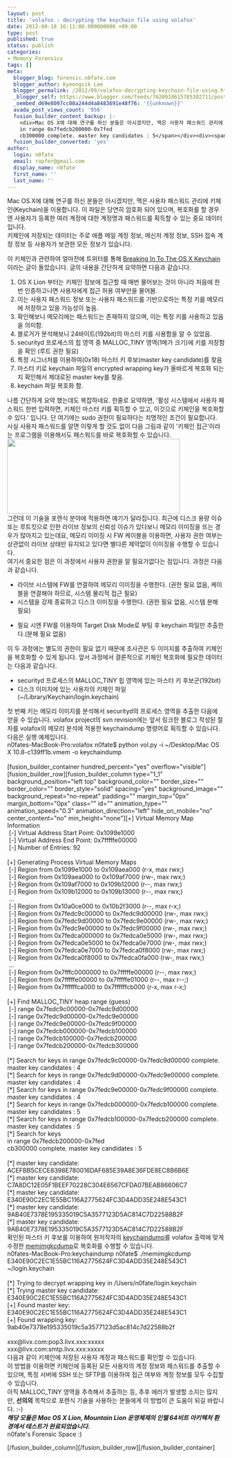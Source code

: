 ```yaml
---
layout: post
title: 'volafox : decrypting the keychain file using volafox'
date: 2012-09-18 16:11:00.000000000 +09:00
type: post
published: true
status: publish
categories:
- Memory Forensics
tags: []
meta:
  blogger_blog: forensic.n0fate.com
  blogger_author: Kyeongsik Lee
  blogger_permalink: /2012/09/volafox-decrypting-keychain-file-using.html
  _blogger_self: https://www.blogger.com/feeds/7620918615785302711/posts/default/8236219222788022346
  _oembed_d69e8097cc08a244d4a8483691e48f76: '{{unknown}}'
  avada_post_views_count: '956'
  fusion_builder_content_backup: |-
    <div>Mac OS X에 대해 연구를 하신 분들은 아시겠지만, 맥은 사용자 패스워드 관리에 키체인(Keychain)을 이용합니다. 이 파일은 당연히 암호화 되어 있으며, 복호화를 할 경우엔 사용자가 등록한 여러 계정에 대한 계정명과 패스워드를 획득할 수 있는 중요 데이터 입니다.</div><div>키체인에 저장되는 데이터는 주로 애플 메일 계정 정보, 메신저 계정 정보, SSH 접속 계정 정보 등 사용자가 보관한 모든 정보가 있습니다.</div><div><br /></div>이 키체인과 관련하여 얼마전에 트위터를 통해 <a href="http://juusosalonen.com/post/30923743427/breaking-into-the-os-x-keychain" target="_blank">Breaking In To The OS X Keychain</a> 이라는 글이 돌았습니다. 글의 내용을 간단하게 요약하면 다음과 같습니다.<br /><div><ol><li>OS X Lion 부터는 키체인 정보에 접근할 때 매번 물어보는 것이 아니라 처음에 한번 인증하고나면 사용자에게 접근 허용 여부만을 물어봄.</li><li>이는 사용자 패스워드 정보 또는 사용자 패스워드를 기반으로하는 특정 키를 메모리에 저장하고 있을 가능성이 높음.</li><li>확인해보니 메모리에는 패스워드는 존재하지 않으며, 이는 특정 키를 사용하고 있음을 의미함.</li><li>블로거가 분석해보니 24바이트(192bit)의 마스터 키를 사용함을 알 수 있었음.</li><li>securityd 프로세스의 힙 영역 중 MALLOC_TINY 영역(1메가 크기)에 키를 저장함을 확인 (루트 권한 필요)</li><li>특정 시그너처를 이용하여(0x18) 마스터 키 후보(master key candidate)를 찾음</li><li>마스터 키로 keychain 파일의 encrypted wrapping key가 올바르게 복호화 되는지 확인해서 제대로된 master key를 찾음.</li><li>keychain 파일 복호화 함.</li></ol></div><div><br /></div><div>나름 간단하게 요약 했는데도 복잡하네요. 한줄로 요약하면, '활성 시스템에서 사용자 패스워드 한번 입력하면, 키체인 마스터 키를 획득할 수 있고, 이것으로 키체인을 복호화할 수 있다.' 입니다. 단 여기에는 sudo 권한이 필요하다는 치명적인 조건이 필요합니다. </div><div><br /></div><div>사실 사용자 패스워드를 알면 이렇게 할 것도 없이 다음 그림과 같이 '키체인 접근'이라는 프로그램을 이용해서도 패스워드를 바로 복호화할 수 있습니다.</div><div><br /></div><div><a href="http://2.bp.blogspot.com/-5gGAoIQgbHQ/UFgX0Pc9nvI/AAAAAAAAAsg/7jX2ZS-VBHY/s1600/%E1%84%89%E1%85%B3%E1%84%8F%E1%85%B3%E1%84%85%E1%85%B5%E1%86%AB%E1%84%89%E1%85%A3%E1%86%BA+2012-09-18+%E1%84%8B%E1%85%A9%E1%84%92%E1%85%AE+3.41.59.png" imageanchor="1"><img border="0" height="173" src="http://2.bp.blogspot.com/-5gGAoIQgbHQ/UFgX0Pc9nvI/AAAAAAAAAsg/7jX2ZS-VBHY/s400/%E1%84%89%E1%85%B3%E1%84%8F%E1%85%B3%E1%84%85%E1%85%B5%E1%86%AB%E1%84%89%E1%85%A3%E1%86%BA+2012-09-18+%E1%84%8B%E1%85%A9%E1%84%92%E1%85%AE+3.41.59.png" width="400"></a></div><div><br /></div><div><br /></div><div>그런데 이 기술을 포렌식 분야에 적용하면 얘기가 달라집니다. 최근에 디스크 용량 이슈 또는 루트킷으로 인한 라이브 정보의 신뢰성 이슈가 있다보니 메모리 이미징을 뜨는 경우가 많아지고 있는데요, 메모리 이미징 시 FW 케이블을 이용하면, 사용자 권한 여부는 상관없이 라이브 상태만 유지되고 있다면 별다른 제약없이 이미징을 수행할 수 있습니다.</div><div>여기서 중요한 점은 이 과정에서 사용자 권한을 알 필요가없다는 점입니다. 과정은 다음과 같습니다.</div><div><br /></div><div><ul><li>라이브 시스템에 FW를 연결하여 메모리 이미징을 수행한다. (권한 필요 없음, 케이블을 연결해야 하므로, 시스템 물리적 접근 필요)</li><li>시스템을 강제 종료하고 디스크 이미징을 수행한다. (권한 필요 없음, 시스템 분해 필요)</li><ul><li>필요 시엔 FW를 이용하여 Target Disk Mode로 부팅 후 keychain 파일만 추출한다.(분해 필요 없음)</li></ul></ul></div><div><br /></div><div>이 두 과정에는 별도의 권한이 필요 없기 때문에 조사관은 두 이미지를 추출하여 키체인을 복호화할 수 있게 됩니다. 앞서 과정에서 결론적으로 키체인 복호화에 필요한 데이터는 다음과 같습니다.</div><div><br /></div><div><ul><li>securityd 프로세스의 MALLOC_TINY 힙 영역에 있는 마스터 키 후보군(192bit)</li><li>디스크 이미지에 있는 사용자의 키체인 파일(~/Library/Keychain/login.keychain)</li></ul></div><div>첫 번째 키는 메모리 이미지를 분석해서 securityd의 프로세스 영역을 추출한 다음에 얻을 수 있습니다. volafox project의 svn revision에는 앞서 링크한 블로그 작성된 절차를 volafox의 메모리 분석에 적용한 keychaindump 명령어로 획득할 수 있습니다. 다음은 실행 예제입니다.</div><div><br /></div><div><div><span>n0fates-MacBook-Pro:volafox n0fate$ python vol.py -i ~/Desktop/Mac OS X 10.8-c139ff1b.vmem -o keychaindump</span></div><div><span><br /></span></div><div><span>[+] Virtual Memory Map Information</span></div><div><span> [-] Virtual Address Start Point: 0x1099e1000</span></div><div><span> [-] Virtual Address End Point: 0x7fffffe00000</span></div><div><span> [-] Number of Entries: 92</span></div><div><span><br /></span></div><div><span>[+] Generating Process Virtual Memory Maps</span></div><div><span> [-] Region from 0x1099e1000 to 0x109aea000 (r-x, max rwx;)</span></div><div><span> [-] Region from 0x109aea000 to 0x109af7000 (rw-, max rwx;)</span></div><div><span> [-] Region from 0x109af7000 to 0x109b12000 (r--, max rwx;)</span></div><div><span> [-] Region from 0x109b12000 to 0x109b13000 (r--, max rwx;)</span></div><div><span> ...</span></div><div><span> [-] Region from 0x10a0ce000 to 0x10b2f3000 (r--, max r-x;)</span></div><div><span> [-] Region from 0x7fedc9c00000 to 0x7fedc9d00000 (rw-, max rwx;)</span></div><div><span> [-] Region from 0x7fedc9d00000 to 0x7fedc9e00000 (rw-, max rwx;)</span></div><div><span> [-] Region from 0x7fedc9e00000 to 0x7fedc9f00000 (rw-, max rwx;)</span></div><div><span> [-] Region from 0x7fedca000000 to 0x7fedca0e5000 (rw-, max rwx;)</span></div><div><span> [-] Region from 0x7fedca0e5000 to 0x7fedca0e7000 (rw-, max rwx;)</span></div><div><span> [-] Region from 0x7fedca0e7000 to 0x7fedca0f8000 (rw-, max rwx;)</span></div><div><span> [-] Region from 0x7fedca0f8000 to 0x7fedca0fa000 (rw-, max rwx;)</span></div><div><span> ...</span></div><div><span> [-] Region from 0x7fffc0000000 to 0x7fffffe00000 (r--, max rwx;)</span></div><div><span> [-] Region from 0x7fffffe00000 to 0x7fffffe01000 (r--, max r--;)</span></div><div><span> [-] Region from 0x7ffffffca000 to 0x7ffffffcb000 (r-x, max r-x;)</span></div><div><span><br /></span></div><div><span>[+] Find MALLOC_TINY heap range (guess)</span></div><div><span> [-] range 0x7fedc9c00000-0x7fedc9d00000</span></div><div><span> [-] range 0x7fedc9d00000-0x7fedc9e00000</span></div><div><span> [-] range 0x7fedc9e00000-0x7fedc9f00000</span></div><div><span> [-] range 0x7fedcb000000-0x7fedcb100000</span></div><div><span> [-] range 0x7fedcb100000-0x7fedcb200000</span></div><div><span> [-] range 0x7fedcb200000-0x7fedcb300000</span></div><div><span><br /></span></div><div><span>[*] Search for keys in range 0x7fedc9c00000-0x7fedc9d00000 complete. master key candidates : 4</span></div><div><span>[*] Search for keys in range 0x7fedc9d00000-0x7fedc9e00000 complete. master key candidates : 4</span></div><div><span>[*] Search for keys in range 0x7fedc9e00000-0x7fedc9f00000 complete. master key candidates : 4</span></div><div><span>[*] Search for keys in range 0x7fedcb000000-0x7fedcb100000 complete. master key candidates : 5</span></div><div><span>[*] Search for keys in range 0x7fedcb100000-0x7fedcb200000 complete. master key candidates : 5</span></div><div><span>[*] Search for keys
    in range 0x7fedcb200000-0x7fed
    cb300000 complete. master key candidates : 5</span></div><div><span><br /></span></div><div><span>[*] master key candidate: ACEFBB5CECE8398E780016DAF685E39A8E36FDE8EC8B6B6E</span></div><div><span>[*] master key candidate: C7A8DC12E05F1BEEF70228C304E6567CFDA07BEAB86606C7</span></div><div><span>[*] master key candidate: E340E90C2EC1E55BC116A2775624FC3D4ADD35E248E543C1</span></div><div><span>[*] master key candidate: 9AB40E7378E195335019C5A3577123D5AC814C7D22588B2F</span></div><div><span>[*] master key candidate: 9AB40E7378E195335019C5A3577123D5AC814C7D22588B2F</span></div></div><div><br /></div><div>확인된 마스터 키 후보를 이용하여 원저작자의 <a href="https://github.com/juuso/keychaindump" target="_blank">keychaindump</a>를 volafox 출력에 맞게 수정한 <a href="https://github.com/n0fate/keychaindump" target="_blank">memimgkcdump</a>로 복호화를 수행할 수 있습니다.</div><div><br /></div><div><div><span>n0fates-MacBook-Pro:keychaindump n0fate$ ./memimgkcdump E340E90C2EC1E55BC116A2775624FC3D4ADD35E248E543C1 ~/login.keychain</span></div><div><span><br /></span></div><div><span>[*] Trying to decrypt wrapping key in /Users/n0fate/login.keychain</span></div><div><span>[*] Trying master key candidate: E340E90C2EC1E55BC116A2775624FC3D4ADD35E248E543C1</span></div><div><span>[+] Found master key: E340E90C2EC1E55BC116A2775624FC3D4ADD35E248E543C1</span></div><div><span>[+] Found wrapping key: 9ab40e7378e195335019c5a3577123d5ac814c7d22588b2f</span></div><div><span><br /></span></div><div><span>xxx@livx.com:pop3.livx.xxx:xxxxx</span></div><div><span>xxx@livx.com:smtp.livx.xxx:xxxxx</span></div></div><div><br /></div><div>다음과 같이 키체인에 저장된 사용자 계정과 패스워드를 확인할 수 있습니다.</div><div><br /></div><div>이 방법을 이용하면 키체인에 등록된 모든 사용자의 계정 정보와 패스워드를 추출할 수 있으며, 특정 서버에 SSH 또는 SFTP를 이용하여 접근 여부와 계정 정보를 모두 수집할 수 있습니다.</div><div><br /></div><div>아직 MALLOC_TINY 영역을 추측해서 추출하는 등, 추후 에러가 발생할 소지는 많지만, <b>선의의</b> 목적으로 포렌식 기술을 사용하는 분들에게 이 방법이 큰 도움이 되길 바랍니다. :-)</div><div><br /></div><div><b><i>해당 모듈은 Mac OS X Lion, Mountain Lion 운영체제의 인텔 64비트 아키텍처 환경에서 테스트가 완료되었습니다.</i></b> </div><div>n0fate's Forensic Space :)</div>
  fusion_builder_converted: 'yes'
author:
  login: n0fate
  email: rapfer@gmail.com
  display_name: n0fate
  first_name: ''
  last_name: ''
---
```

<div>Mac OS X에 대해 연구를 하신 분들은 아시겠지만, 맥은 사용자 패스워드 관리에 키체인(Keychain)을 이용합니다. 이 파일은 당연히 암호화 되어 있으며, 복호화를 할 경우엔 사용자가 등록한 여러 계정에 대한 계정명과 패스워드를 획득할 수 있는 중요 데이터 입니다.</div>
<div>키체인에 저장되는 데이터는 주로 애플 메일 계정 정보, 메신저 계정 정보, SSH 접속 계정 정보 등 사용자가 보관한 모든 정보가 있습니다.</div>
<div></div>
<p>이 키체인과 관련하여 얼마전에 트위터를 통해 <a href="http://juusosalonen.com/post/30923743427/breaking-into-the-os-x-keychain" target="_blank">Breaking In To The OS X Keychain</a> 이라는 글이 돌았습니다. 글의 내용을 간단하게 요약하면 다음과 같습니다.
<div>
<ol>
<li>OS X Lion 부터는 키체인 정보에 접근할 때 매번 물어보는 것이 아니라 처음에 한번 인증하고나면 사용자에게 접근 허용 여부만을 물어봄.</li>
<li>이는 사용자 패스워드 정보 또는 사용자 패스워드를 기반으로하는 특정 키를 메모리에 저장하고 있을 가능성이 높음.</li>
<li>확인해보니 메모리에는 패스워드는 존재하지 않으며, 이는 특정 키를 사용하고 있음을 의미함.</li>
<li>블로거가 분석해보니 24바이트(192bit)의 마스터 키를 사용함을 알 수 있었음.</li>
<li>securityd 프로세스의 힙 영역 중 MALLOC_TINY 영역(1메가 크기)에 키를 저장함을 확인 (루트 권한 필요)</li>
<li>특정 시그너처를 이용하여(0x18) 마스터 키 후보(master key candidate)를 찾음</li>
<li>마스터 키로 keychain 파일의 encrypted wrapping key가 올바르게 복호화 되는지 확인해서 제대로된 master key를 찾음.</li>
<li>keychain 파일 복호화 함.</li>
</ol>
</div>
<div></div>
<div>나름 간단하게 요약 했는데도 복잡하네요. 한줄로 요약하면, '활성 시스템에서 사용자 패스워드 한번 입력하면, 키체인 마스터 키를 획득할 수 있고, 이것으로 키체인을 복호화할 수 있다.' 입니다. 단 여기에는 sudo 권한이 필요하다는 치명적인 조건이 필요합니다. </div>
<div></div>
<div>사실 사용자 패스워드를 알면 이렇게 할 것도 없이 다음 그림과 같이 '키체인 접근'이라는 프로그램을 이용해서도 패스워드를 바로 복호화할 수 있습니다.</div>
<div></div>
<div><a href="http://2.bp.blogspot.com/-5gGAoIQgbHQ/UFgX0Pc9nvI/AAAAAAAAAsg/7jX2ZS-VBHY/s1600/%E1%84%89%E1%85%B3%E1%84%8F%E1%85%B3%E1%84%85%E1%85%B5%E1%86%AB%E1%84%89%E1%85%A3%E1%86%BA+2012-09-18+%E1%84%8B%E1%85%A9%E1%84%92%E1%85%AE+3.41.59.png" imageanchor="1"><img border="0" height="173" src="{{ site.baseurl }}/assets/%E1%84%89%E1%85%B3%E1%84%8F%E1%85%B3%E1%84%85%E1%85%B5%E1%86%AB%E1%84%89%E1%85%A3%E1%86%BA+2012-09-18+%E1%84%8B%E1%85%A9%E1%84%92%E1%85%AE+3.41.59.png" width="400" /></a></div>
<div></div>
<div></div>
<div>그런데 이 기술을 포렌식 분야에 적용하면 얘기가 달라집니다. 최근에 디스크 용량 이슈 또는 루트킷으로 인한 라이브 정보의 신뢰성 이슈가 있다보니 메모리 이미징을 뜨는 경우가 많아지고 있는데요, 메모리 이미징 시 FW 케이블을 이용하면, 사용자 권한 여부는 상관없이 라이브 상태만 유지되고 있다면 별다른 제약없이 이미징을 수행할 수 있습니다.</div>
<div>여기서 중요한 점은 이 과정에서 사용자 권한을 알 필요가없다는 점입니다. 과정은 다음과 같습니다.</div>
<div></div>
<div>
<ul>
<li>라이브 시스템에 FW를 연결하여 메모리 이미징을 수행한다. (권한 필요 없음, 케이블을 연결해야 하므로, 시스템 물리적 접근 필요)</li>
<li>시스템을 강제 종료하고 디스크 이미징을 수행한다. (권한 필요 없음, 시스템 분해 필요)</li>
</ul>
<ul>
<li>필요 시엔 FW를 이용하여 Target Disk Mode로 부팅 후 keychain 파일만 추출한다.(분해 필요 없음)</li>
</ul>
</div>
<div></div>
<div>이 두 과정에는 별도의 권한이 필요 없기 때문에 조사관은 두 이미지를 추출하여 키체인을 복호화할 수 있게 됩니다. 앞서 과정에서 결론적으로 키체인 복호화에 필요한 데이터는 다음과 같습니다.</div>
<div></div>
<div>
<ul>
<li>securityd 프로세스의 MALLOC_TINY 힙 영역에 있는 마스터 키 후보군(192bit)</li>
<li>디스크 이미지에 있는 사용자의 키체인 파일(~/Library/Keychain/login.keychain)</li>
</ul>
</div>
<div>첫 번째 키는 메모리 이미지를 분석해서 securityd의 프로세스 영역을 추출한 다음에 얻을 수 있습니다. volafox project의 svn revision에는 앞서 링크한 블로그 작성된 절차를 volafox의 메모리 분석에 적용한 keychaindump 명령어로 획득할 수 있습니다. 다음은 실행 예제입니다.</div>
<div></div>
<div>
<div><span>n0fates-MacBook-Pro:volafox n0fate$ python vol.py -i ~/Desktop/Mac OS X 10.8-c139ff1b.vmem -o keychaindump</span></div>
<div><span><br /></span></div>
<div><span>[fusion_builder_container hundred_percent="yes" overflow="visible"][fusion_builder_row][fusion_builder_column type="1_1" background_position="left top" background_color="" border_size="" border_color="" border_style="solid" spacing="yes" background_image="" background_repeat="no-repeat" padding="" margin_top="0px" margin_bottom="0px" class="" id="" animation_type="" animation_speed="0.3" animation_direction="left" hide_on_mobile="no" center_content="no" min_height="none"][+] Virtual Memory Map Information</span></div>
<div><span> [-] Virtual Address Start Point: 0x1099e1000</span></div>
<div><span> [-] Virtual Address End Point: 0x7fffffe00000</span></div>
<div><span> [-] Number of Entries: 92</span></div>
<div><span><br /></span></div>
<div><span>[+] Generating Process Virtual Memory Maps</span></div>
<div><span> [-] Region from 0x1099e1000 to 0x109aea000 (r-x, max rwx;)</span></div>
<div><span> [-] Region from 0x109aea000 to 0x109af7000 (rw-, max rwx;)</span></div>
<div><span> [-] Region from 0x109af7000 to 0x109b12000 (r--, max rwx;)</span></div>
<div><span> [-] Region from 0x109b12000 to 0x109b13000 (r--, max rwx;)</span></div>
<div><span> ...</span></div>
<div><span> [-] Region from 0x10a0ce000 to 0x10b2f3000 (r--, max r-x;)</span></div>
<div><span> [-] Region from 0x7fedc9c00000 to 0x7fedc9d00000 (rw-, max rwx;)</span></div>
<div><span> [-] Region from 0x7fedc9d00000 to 0x7fedc9e00000 (rw-, max rwx;)</span></div>
<div><span> [-] Region from 0x7fedc9e00000 to 0x7fedc9f00000 (rw-, max rwx;)</span></div>
<div><span> [-] Region from 0x7fedca000000 to 0x7fedca0e5000 (rw-, max rwx;)</span></div>
<div><span> [-] Region from 0x7fedca0e5000 to 0x7fedca0e7000 (rw-, max rwx;)</span></div>
<div><span> [-] Region from 0x7fedca0e7000 to 0x7fedca0f8000 (rw-, max rwx;)</span></div>
<div><span> [-] Region from 0x7fedca0f8000 to 0x7fedca0fa000 (rw-, max rwx;)</span></div>
<div><span> ...</span></div>
<div><span> [-] Region from 0x7fffc0000000 to 0x7fffffe00000 (r--, max rwx;)</span></div>
<div><span> [-] Region from 0x7fffffe00000 to 0x7fffffe01000 (r--, max r--;)</span></div>
<div><span> [-] Region from 0x7ffffffca000 to 0x7ffffffcb000 (r-x, max r-x;)</span></div>
<div><span><br /></span></div>
<div><span>[+] Find MALLOC_TINY heap range (guess)</span></div>
<div><span> [-] range 0x7fedc9c00000-0x7fedc9d00000</span></div>
<div><span> [-] range 0x7fedc9d00000-0x7fedc9e00000</span></div>
<div><span> [-] range 0x7fedc9e00000-0x7fedc9f00000</span></div>
<div><span> [-] range 0x7fedcb000000-0x7fedcb100000</span></div>
<div><span> [-] range 0x7fedcb100000-0x7fedcb200000</span></div>
<div><span> [-] range 0x7fedcb200000-0x7fedcb300000</span></div>
<div><span><br /></span></div>
<div><span>[*] Search for keys in range 0x7fedc9c00000-0x7fedc9d00000 complete. master key candidates : 4</span></div>
<div><span>[*] Search for keys in range 0x7fedc9d00000-0x7fedc9e00000 complete. master key candidates : 4</span></div>
<div><span>[*] Search for keys in range 0x7fedc9e00000-0x7fedc9f00000 complete. master key candidates : 4</span></div>
<div><span>[*] Search for keys in range 0x7fedcb000000-0x7fedcb100000 complete. master key candidates : 5</span></div>
<div><span>[*] Search for keys in range 0x7fedcb100000-0x7fedcb200000 complete. master key candidates : 5</span></div>
<div><span>[*] Search for keys<br />
in range 0x7fedcb200000-0x7fed<br />
cb300000 complete. master key candidates : 5</span></div>
<div><span><br /></span></div>
<div><span>[*] master key candidate: ACEFBB5CECE8398E780016DAF685E39A8E36FDE8EC8B6B6E</span></div>
<div><span>[*] master key candidate: C7A8DC12E05F1BEEF70228C304E6567CFDA07BEAB86606C7</span></div>
<div><span>[*] master key candidate: E340E90C2EC1E55BC116A2775624FC3D4ADD35E248E543C1</span></div>
<div><span>[*] master key candidate: 9AB40E7378E195335019C5A3577123D5AC814C7D22588B2F</span></div>
<div><span>[*] master key candidate: 9AB40E7378E195335019C5A3577123D5AC814C7D22588B2F</span></div>
</div>
<div></div>
<div>확인된 마스터 키 후보를 이용하여 원저작자의 <a href="https://github.com/juuso/keychaindump" target="_blank">keychaindump</a>를 volafox 출력에 맞게 수정한 <a href="https://github.com/n0fate/keychaindump" target="_blank">memimgkcdump</a>로 복호화를 수행할 수 있습니다.</div>
<div></div>
<div>
<div><span>n0fates-MacBook-Pro:keychaindump n0fate$ ./memimgkcdump E340E90C2EC1E55BC116A2775624FC3D4ADD35E248E543C1 ~/login.keychain</span></div>
<div><span><br /></span></div>
<div><span>[*] Trying to decrypt wrapping key in /Users/n0fate/login.keychain</span></div>
<div><span>[*] Trying master key candidate: E340E90C2EC1E55BC116A2775624FC3D4ADD35E248E543C1</span></div>
<div><span>[+] Found master key: E340E90C2EC1E55BC116A2775624FC3D4ADD35E248E543C1</span></div>
<div><span>[+] Found wrapping key: 9ab40e7378e195335019c5a3577123d5ac814c7d22588b2f</span></div>
<div><span><br /></span></div>
<div><span>xxx@livx.com:pop3.livx.xxx:xxxxx</span></div>
<div><span>xxx@livx.com:smtp.livx.xxx:xxxxx</span></div>
</div>
<div></div>
<div>다음과 같이 키체인에 저장된 사용자 계정과 패스워드를 확인할 수 있습니다.</div>
<div></div>
<div>이 방법을 이용하면 키체인에 등록된 모든 사용자의 계정 정보와 패스워드를 추출할 수 있으며, 특정 서버에 SSH 또는 SFTP를 이용하여 접근 여부와 계정 정보를 모두 수집할 수 있습니다.</div>
<div></div>
<div>아직 MALLOC_TINY 영역을 추측해서 추출하는 등, 추후 에러가 발생할 소지는 많지만, <b>선의의</b> 목적으로 포렌식 기술을 사용하는 분들에게 이 방법이 큰 도움이 되길 바랍니다. :-)</div>
<div></div>
<div><b><i>해당 모듈은 Mac OS X Lion, Mountain Lion 운영체제의 인텔 64비트 아키텍처 환경에서 테스트가 완료되었습니다.</i></b> </div>
<div>n0fate's Forensic Space :)</div>
<p>[/fusion_builder_column][/fusion_builder_row][/fusion_builder_container]</p>
